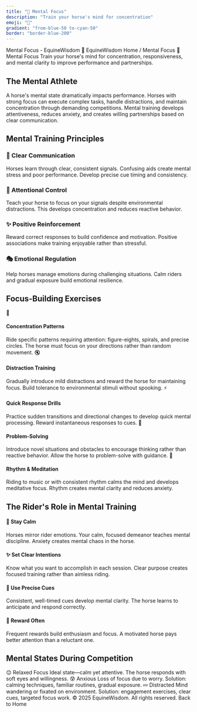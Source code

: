 ```yaml
---
title: "🧠 Mental Focus"
description: "Train your horse's mind for concentration"
emoji: "🧠"
gradient: "from-blue-50 to-cyan-50"
border: "border-blue-200"
---
```


Mental Focus - EquineWisdom
🐴
EquineWisdom
Home
/
Mental Focus
🧠 Mental Focus
Train your horse's mind for concentration, responsiveness, and mental clarity to improve performance and partnerships.
## The Mental Athlete
A horse's mental state dramatically impacts performance. Horses with strong focus can execute complex tasks, handle distractions, and maintain concentration through demanding competitions. Mental training develops attentiveness, reduces anxiety, and creates willing partnerships based on clear communication.
## Mental Training Principles
### 🎯 Clear Communication
Horses learn through clear, consistent signals. Confusing aids create mental stress and poor performance. Develop precise cue timing and consistency.
### 💭 Attentional Control
Teach your horse to focus on your signals despite environmental distractions. This develops concentration and reduces reactive behavior.
### ✨ Positive Reinforcement
Reward correct responses to build confidence and motivation. Positive associations make training enjoyable rather than stressful.
### 🎭 Emotional Regulation
Help horses manage emotions during challenging situations. Calm riders and gradual exposure build emotional resilience.
## Focus-Building Exercises
🎯
#### Concentration Patterns
Ride specific patterns requiring attention: figure-eights, spirals, and precise circles. The horse must focus on your directions rather than random movement.
🔇
#### Distraction Training
Gradually introduce mild distractions and reward the horse for maintaining focus. Build tolerance to environmental stimuli without spooking.
⚡
#### Quick Response Drills
Practice sudden transitions and directional changes to develop quick mental processing. Reward instantaneous responses to cues.
🧩
#### Problem-Solving
Introduce novel situations and obstacles to encourage thinking rather than reactive behavior. Allow the horse to problem-solve with guidance.
🎵
#### Rhythm & Meditation
Riding to music or with consistent rhythm calms the mind and develops meditative focus. Rhythm creates mental clarity and reduces anxiety.
## The Rider's Role in Mental Training
#### 🧘 Stay Calm
Horses mirror rider emotions. Your calm, focused demeanor teaches mental discipline. Anxiety creates mental chaos in the horse.
#### ✨ Set Clear Intentions
Know what you want to accomplish in each session. Clear purpose creates focused training rather than aimless riding.
#### 🎯 Use Precise Cues
Consistent, well-timed cues develop mental clarity. The horse learns to anticipate and respond correctly.
#### 🌟 Reward Often
Frequent rewards build enthusiasm and focus. A motivated horse pays better attention than a reluctant one.
## Mental States During Competition
😌 Relaxed Focus
Ideal state—calm yet attentive. The horse responds with soft eyes and willingness.
😰 Anxious
Loss of focus due to worry. Solution: calming techniques, familiar routines, gradual exposure.
💤 Distracted
Mind wandering or fixated on environment. Solution: engagement exercises, clear cues, targeted focus work.
&copy; 2025 EquineWisdom. All rights reserved.
Back to Home
